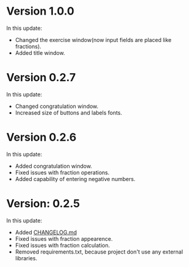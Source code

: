 # Version 1.0.0
In this update:
* Changed the exercise window(now input fields are placed like fractions).
* Added title window.

# Version 0.2.7
In this update:
* Changed congratulation window.
* Increased size of buttons and labels fonts.

# Version 0.2.6
In this update:
* Added congratulation window.
* Fixed issues with fraction operations.
* Added capability of entering negative numbers.

# Version: 0.2.5
In this update:
* Added [CHANGELOG.md](CHANGELOG.md)
* Fixed issues with fraction appearence.
* Fixed issues with fraction calculation.
* Removed requirements.txt, because project don't use any external libraries.
